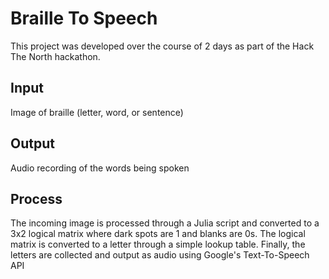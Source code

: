 # Braille To Speech

This project was developed over the course of 2 days as part of the Hack The North hackathon.

## Input
Image of braille (letter, word, or sentence)

## Output
Audio recording of the words being spoken

## Process
The incoming image is processed through a Julia script and converted to a 3x2 logical matrix where dark spots are 1 and blanks are 0s.
The logical matrix is converted to a letter through a simple lookup table.
Finally, the letters are collected and output as audio using Google's Text-To-Speech API
